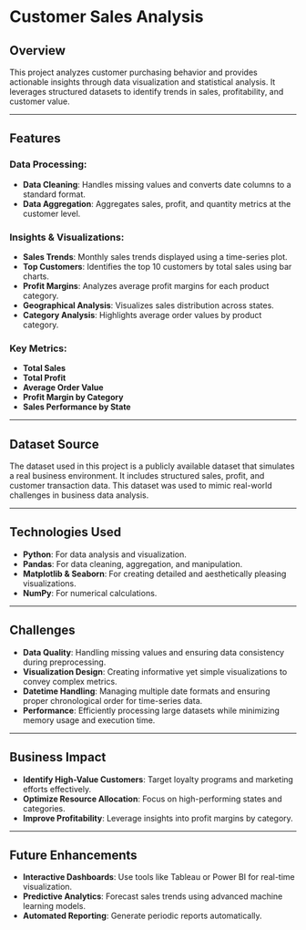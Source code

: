 # Customer Sales Analysis

## Overview

This project analyzes customer purchasing behavior and provides actionable insights through data visualization and statistical analysis. It leverages structured datasets to identify trends in sales, profitability, and customer value.

---

## Features

### Data Processing:

- **Data Cleaning**: Handles missing values and converts date columns to a standard format.
- **Data Aggregation**: Aggregates sales, profit, and quantity metrics at the customer level.

### Insights & Visualizations:

- **Sales Trends**: Monthly sales trends displayed using a time-series plot.
- **Top Customers**: Identifies the top 10 customers by total sales using bar charts.
- **Profit Margins**: Analyzes average profit margins for each product category.
- **Geographical Analysis**: Visualizes sales distribution across states.
- **Category Analysis**: Highlights average order values by product category.

### Key Metrics:

- **Total Sales**
- **Total Profit**
- **Average Order Value**
- **Profit Margin by Category**
- **Sales Performance by State**

---

## Dataset Source

The dataset used in this project is a publicly available dataset that simulates a real business environment. It includes structured sales, profit, and customer transaction data. This dataset was used to mimic real-world challenges in business data analysis.

---

## Technologies Used

- **Python**: For data analysis and visualization.
- **Pandas**: For data cleaning, aggregation, and manipulation.
- **Matplotlib & Seaborn**: For creating detailed and aesthetically pleasing visualizations.
- **NumPy**: For numerical calculations.

---

## Challenges

- **Data Quality**: Handling missing values and ensuring data consistency during preprocessing.
- **Visualization Design**: Creating informative yet simple visualizations to convey complex metrics.
- **Datetime Handling**: Managing multiple date formats and ensuring proper chronological order for time-series data.
- **Performance**: Efficiently processing large datasets while minimizing memory usage and execution time.
---

## Business Impact

- **Identify High-Value Customers**: Target loyalty programs and marketing efforts effectively.
- **Optimize Resource Allocation**: Focus on high-performing states and categories.
- **Improve Profitability**: Leverage insights into profit margins by category.
---

## Future Enhancements

- **Interactive Dashboards**: Use tools like Tableau or Power BI for real-time visualization.
- **Predictive Analytics**: Forecast sales trends using advanced machine learning models.
- **Automated Reporting**: Generate periodic reports automatically.
